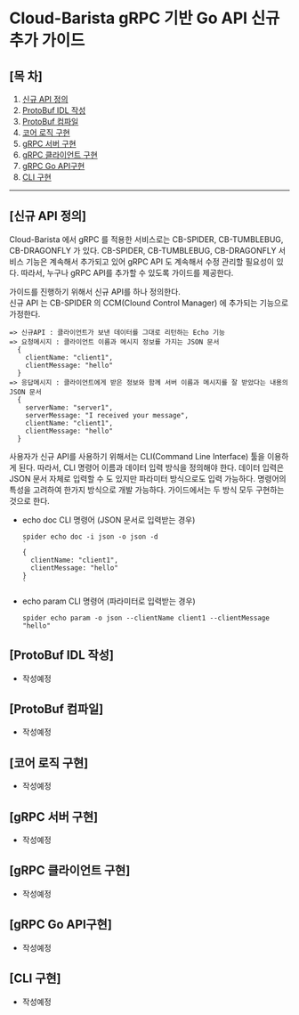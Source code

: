 # Cloud-Barista gRPC 기반 Go API 신규 추가 가이드

## [목 차]

1. [신규 API 정의](#신규-API-정의)
2. [ProtoBuf IDL 작성](#ProtoBuf-IDL-작성)
3. [ProtoBuf 컴파일](#ProtoBuf-컴파일)
4. [코어 로직 구현](#코어-로직-구현)
5. [gRPC 서버 구현](#gRPC-서버-구현)
6. [gRPC 클라이언트 구현](#gRPC-클라이언트-구현)
7. [gRPC Go API구현](#gRPC-Go-API구현)
8. [CLI 구현](#CLI-구현)

---

## [신규 API 정의]

Cloud-Barista 에서 gRPC 를 적용한 서비스로는 CB-SPIDER, CB-TUMBLEBUG, CB-DRAGONFLY 가 있다. CB-SPIDER, CB-TUMBLEBUG, CB-DRAGONFLY 서비스 기능은 계속해서 추가되고 있어 gRPC API 도 계속해서 수정 관리할 필요성이 있다. 따라서, 누구나 gRPC API를 추가할 수 있도록 가이드를 제공한다.

가이드를 진행하기 위해서 신규 API를 하나 정의한다.  
신규 API 는 CB-SPIDER 의 CCM(Clound Control Manager) 에 추가되는 기능으로 가정한다.

```
=> 신규API : 클라이언트가 보낸 데이터를 그대로 리턴하는 Echo 기능
=> 요청메시지 : 클라이언트 이름과 메시지 정보를 가지는 JSON 문서
  {
    clientName: "client1",
    clientMessage: "hello"
  }
=> 응답메시지 : 클라이언트에게 받은 정보와 함께 서버 이름과 메시지를 잘 받았다는 내용의 JSON 문서
  {
    serverName: "server1",
    serverMessage: "I received your message",
    clientName: "client1",
    clientMessage: "hello"
  }
```

사용자가 신규 API를 사용하기 위해서는 CLI(Command Line Interface) 툴을 이용하게 된다. 따라서, CLI 명령어 이름과 데이터 입력 방식을 정의해야 한다. 데이터 입력은 JSON 문서 자체로 입력할 수 도 있지만 파라미터 방식으로도 입력 가능하다. 명령어의 특성을 고려하여 한가지 방식으로 개발 가능하다. 가이드에서는 두 방식 모두 구현하는 것으로 한다.

- echo doc CLI 명령어 (JSON 문서로 입력받는 경우)

  ```
  spider echo doc -i json -o json -d
  `
  {
    clientName: "client1",
    clientMessage: "hello"
  }
  `
  ```

- echo param CLI 명령어 (파라미터로 입력받는 경우)

  ```
  spider echo param -o json --clientName client1 --clientMessage "hello"
  ```

## [ProtoBuf IDL 작성]

- 작성예정

## [ProtoBuf 컴파일]

- 작성예정

## [코어 로직 구현]

- 작성예정

## [gRPC 서버 구현]

- 작성예정

## [gRPC 클라이언트 구현]

- 작성예정

## [gRPC Go API구현]

- 작성예정

## [CLI 구현]

- 작성예정
